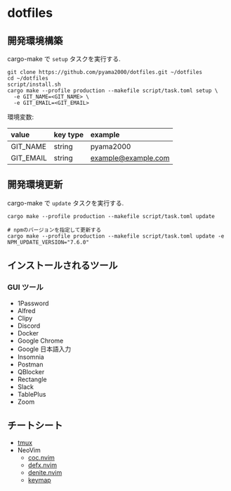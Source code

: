 dotfiles
===

## 開発環境構築

cargo-make で `setup` タスクを実行する. 

```shell script
git clone https://github.com/pyama2000/dotfiles.git ~/dotfiles
cd ~/dotfiles
script/install.sh
cargo make --profile production --makefile script/task.toml setup \
  -e GIT_NAME=<GIT_NAME> \
  -e GIT_EMAIL=<GIT_EMAIL>
```

環境変数:

| value           | key type | example             |
|:----------------|:---------|:--------------------|
| GIT\_NAME       | string   | pyama2000           |
| GIT\_EMAIL      | string   | example@example.com |


## 開発環境更新

cargo-make で `update` タスクを実行する. 

```shell script
cargo make --profile production --makefile script/task.toml update

# npmのバージョンを指定して更新する
cargo make --profile production --makefile script/task.toml update -e NPM_UPDATE_VERSION="7.6.0"
```

## インストールされるツール

### GUI ツール

- 1Password
- Alfred
- Clipy
- Discord
- Docker
- Google Chrome
- Google 日本語入力
- Insomnia
- Postman
- QBlocker
- Rectangle
- Slack
- TablePlus
- Zoom

## チートシート

- [tmux](https://github.com/pyama2000/dotfiles/tree/master/doc/cheatsheet/tmux.md)
- NeoVim
    - [coc.nvim](https://github.com/pyama2000/dotfiles/tree/master/doc/cheatsheet/neovim/coc.md)
    - [defx.nvim](https://github.com/pyama2000/dotfiles/tree/master/doc/cheatsheet/neovim/defx.md)
    - [denite.nvim](https://github.com/pyama2000/dotfiles/tree/master/doc/cheatsheet/neovim/denite.md)
    - [keymap](https://github.com/pyama2000/dotfiles/tree/master/doc/cheatsheet/neovim/keymap.md)
